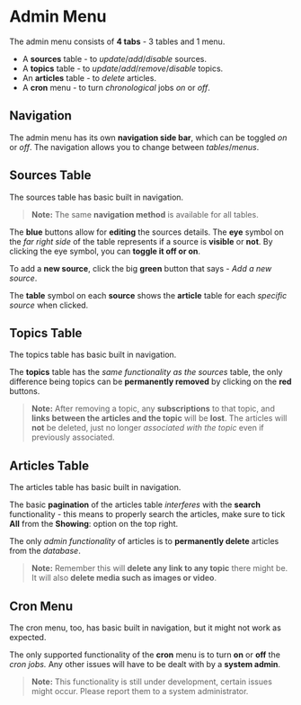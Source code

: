 # Admin Menu

The admin menu consists of **4 tabs** - 3 tables and 1 menu.

 - A **sources** table - to *update*/*add*/*disable* sources.
 - A **topics** table - to *update*/*add*/*remove*/*disable* topics.
 - An **articles** table - to *delete* articles.
 - A **cron** menu - to turn *chronological* jobs *on* or *off*.

## Navigation

The admin menu has its own **navigation side bar**, which can be toggled *on* or *off*. The navigation allows you to change between *tables*/*menus*.

## Sources Table

The sources table has basic built in navigation.  

> **Note:** The same **navigation method** is available for all tables.

The **blue** buttons allow for **editing** the sources details. The **eye** symbol on the *far right side* of the table represents if a source is **visible** or **not**. By clicking the eye symbol, you can **toggle it off or on**.

To add a **new source**, click the big **green** button that says - *Add a new source*.

The **table** symbol on each **source** shows the **article** table for each *specific source* when clicked.

## Topics Table

The topics table has basic built in navigation.

The **topics** table has the *same functionality as the sources* table, the only difference being topics can be **permanently removed** by clicking on the **red** buttons.

> **Note:** After removing a topic, any **subscriptions** to that topic, and **links between the articles and the topic** will be **lost**. The articles will **not** be deleted, just no longer *associated with the topic* even if previously associated.

## Articles Table

The articles table has basic built in navigation.

The basic **pagination** of the articles table *interferes* with the **search** functionality - this means to properly search the articles, make sure to tick **All** from the **Showing**: option on the top right.

The only *admin functionality* of articles is to **permanently delete** articles from the *database*.

> **Note:** Remember this will **delete any link to any topic** there might be. It will also **delete media such as images or video**.

## Cron Menu

The cron menu, too, has basic built in navigation, but it might not work as expected.

The only supported functionality of the **cron** menu is to turn **on** or **off** the *cron jobs.* Any other issues will have to be dealt with by a **system admin**.

> **Note:** This functionality is still under development, certain issues might occur. Please report them to a system administrator.
